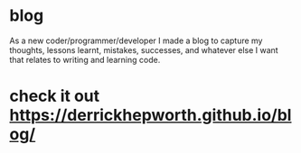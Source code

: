 # blog

As a new coder/programmer/developer I made a blog to capture my thoughts, lessons learnt, mistakes, successes, and whatever else I want that relates to writing and learning code. 

# check it out https://derrickhepworth.github.io/blog/
